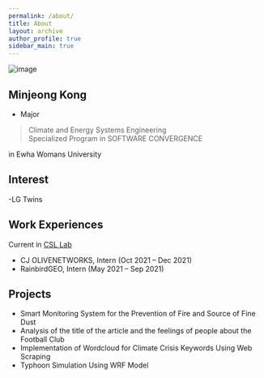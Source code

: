```yaml
---
permalink: /about/
title: About
layout: archive
author_profile: true
sidebar_main: true
---
```


![image](이미지주소)

## Minjeong Kong
- Major
> Climate and Energy Systems Engineering<br>
  Specialized Program in SOFTWARE CONVERGENCE	

in Ewha Womans University

## Interest
-LG Twins
 
## Work Experiences
Current in [CSL Lab](https://sites.google.com/site/climatesystemlab)
- CJ OLIVENETWORKS, Intern (Oct 2021 – Dec 2021)
- RainbirdGEO, Intern (May 2021 – Sep 2021)

## Projects
- Smart Monitoring System for the Prevention of Fire and Source of Fine Dust
-	Analysis of the title of the article and the feelings of people about the Football Club
-	Implementation of Wordcloud for Climate Crisis Keywords Using Web Scraping
-	Typhoon Simulation Using WRF Model



